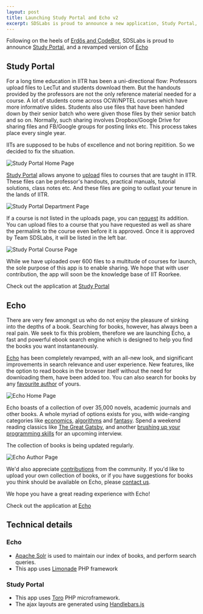 ```yaml
---
layout: post
title: Launching Study Portal and Echo v2
excerpt: SDSLabs is proud to announce a new application, Study Portal, and revamped version of Echo.
---
```


Following on the heels of [Erdős and CodeBot](https://blog.sdslabs.co.in/2013/10/erdos-codebot/), SDSLabs is proud to announce [Study Portal](https://study.sdslabs.co.in), and a revamped version of [Echo](https://echo.sdslabs.co.in)


## Study Portal

For a long time education in IITR has been a uni-directional flow: Professors upload files to LecTut and students download them. But the handouts provided by the professors are not the only reference material needed for a course. A lot of students come across OCW/NPTEL courses which have more informative slides. Students also use files that have been handed down by their senior batch who were given those files by their senior batch and so on. Normally, such sharing involves Dropbox/Google Drive for sharing files and FB/Google groups for posting links etc. This process takes place every single year. 

IITs are supposed to be hubs of excellence and not boring repitition. So we decided to fix the situation.

![Study Portal Home Page](/images/posts/sp-echo/sp1.png)

[Study Portal](https://study.sdslabs.co.in) allows anyone to [upload](https://study.sdslabs.co.in/upload) files to courses that are taught in IITR. These files can be professor's handouts, practical manuals, tutorial solutions, class notes etc. And these files are going to outlast your tenure in the lands of IITR.

![Study Portal Department Page](/images/posts/sp-echo/sp2.png)

If a course is not listed in the uploads page, you can [request](https://study.sdslabs.co.in/request) its addition. You can upload files to a course that you have requested as well as share the permalink to the course even before it is approved. Once it is approved by Team SDSLabs, it will be listed in the left bar.

![Study Portal Course Page](/images/posts/sp-echo/sp3.png)

While we have uploaded over 600 files to a multitude of courses for launch, the sole purpose of this app is to enable sharing. We hope that with user contribution, the app will soon be the knowledge base of IIT Roorkee.

Check out the application at [Study Portal](https://study.sdslabs.co.in)

## Echo

There are very few amongst us who do not enjoy the pleasure of sinking into the depths of a book. Searching for books, however, has always been a real pain. We seek to fix this problem, therefore we are launching Echo, a fast and powerful ebook search engine which is designed to help you find the books you want instantaneously.

[Echo](https://echo.sdslabs.co.in) has been completely revamped, with an all-new look, and significant improvements in search relevance and user experience. New features, like the option to read books in the browser itself without the need for downloading them, have been added too. You can also search for books by any [favourite author](https://echo.sdslabs.co.in/author/George-R.-R.-Martin) of yours.

![Echo Home Page](/images/posts/sp-echo/echo1.png)

Echo boasts of a collection of over 35,000 novels, academic journals and other books. A whole myriad of options exists for you, with wide-ranging categories like [economics](https://echo.sdslabs.co.in/search/economics/1), [algorithms](https://echo.sdslabs.co.in/search/algorithms/1) and [fantasy](https://echo.sdslabs.co.in/category/Fantasy/1). Spend a weekend reading classics like [The Great Gatsby](https://echo.sdslabs.co.in/book/41995/the-great-gatsby), and another [brushing up your programming skills](https://echo.sdslabs.co.in/book/14939/introduction-to-algorithms) for an upcoming interview.

The collection of books is being updated regularly.

![Echo Author Page](/images/posts/sp-echo/echo2.png)

We'd also appreciate [contributions](https://echo.sdslabs.co.in/contribute) from the community. If you'd like to upload your own collection of books, or if you have suggestions for books you think should be available on Echo, please [contact us](mailto:contact@sdslabs.co.in).

We hope you have a great reading experience with Echo!

Check out the application at [Echo](https://echo.sdslabs.co.in)

## Technical details

### Echo

* [Apache Solr](https://lucene.apache.org/solr/) is used to maintain our index of books, and perform search queries.
* This app uses [Limonade](https://limonade-php.github.io/) PHP framework

### Study Portal

* This app uses [Toro](https://toroweb.org/) PHP microframework.
* The ajax layouts are generated using [Handlebars.js](https://handlebarsjs.com)
